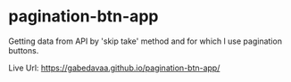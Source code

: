 # pagination-btn-app

Getting data from API by 'skip take' method and for which l use pagination buttons. 
 
Live Url: https://gabedavaa.github.io/pagination-btn-app/
